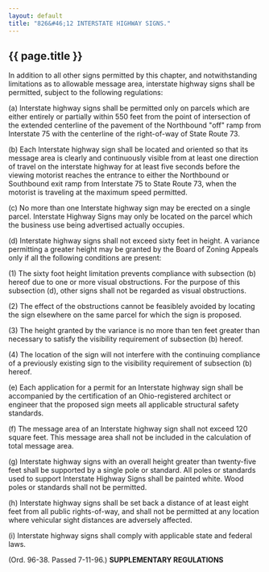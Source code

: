 ```yaml
---
layout: default 
title: "826&#46;12 INTERSTATE HIGHWAY SIGNS."
---
```


{{ page.title }}
----------------

In addition to all other signs permitted by this chapter, and
notwithstanding limitations as to allowable message area, interstate
highway signs shall be permitted, subject to the following regulations:

​(a) Interstate highway signs shall be permitted only on parcels which
are either entirely or partially within 550 feet from the point of
intersection of the extended centerline of the pavement of the
Northbound "off" ramp from Interstate 75 with the centerline of the
right-of-way of State Route 73.

​(b) Each Interstate highway sign shall be located and oriented so that
its message area is clearly and continuously visible from at least one
direction of travel on the interstate highway for at least five seconds
before the viewing motorist reaches the entrance to either the
Northbound or Southbound exit ramp from Interstate 75 to State Route 73,
when the motorist is traveling at the maximum speed permitted.

​(c) No more than one Interstate highway sign may be erected on a single
parcel. Interstate Highway Signs may only be located on the parcel which
the business use being advertised actually occupies.

​(d) Interstate highway signs shall not exceed sixty feet in height. A
variance permitting a greater height may be granted by the Board of
Zoning Appeals only if all the following conditions are present:

​(1) The sixty foot height limitation prevents compliance with
subsection (b) hereof due to one or more visual obstructions. For the
purpose of this subsection (d), other signs shall not be regarded as
visual obstructions.

​(2) The effect of the obstructions cannot be feasiblely avoided by
locating the sign elsewhere on the same parcel for which the sign is
proposed.

​(3) The height granted by the variance is no more than ten feet greater
than necessary to satisfy the visibility requirement of subsection (b)
hereof.

​(4) The location of the sign will not interfere with the continuing
compliance of a previously existing sign to the visibility requirement
of subsection (b) hereof.

​(e) Each application for a permit for an Interstate highway sign shall
be accompanied by the certification of an Ohio-registered architect or
engineer that the proposed sign meets all applicable structural safety
standards.

​(f) The message area of an Interstate highway sign shall not exceed 120
square feet. This message area shall not be included in the calculation
of total message area.

​(g) Interstate highway signs with an overall height greater than
twenty-five feet shall be supported by a single pole or standard. All
poles or standards used to support Interstate Highway Signs shall be
painted white. Wood poles or standards shall not be permitted.

​(h) Interstate highway signs shall be set back a distance of at least
eight feet from all public rights-of-way, and shall not be permitted at
any location where vehicular sight distances are adversely affected.

​(i) Interstate highway signs shall comply with applicable state and
federal laws.

(Ord. 96-38. Passed 7-11-96.) **SUPPLEMENTARY REGULATIONS**
